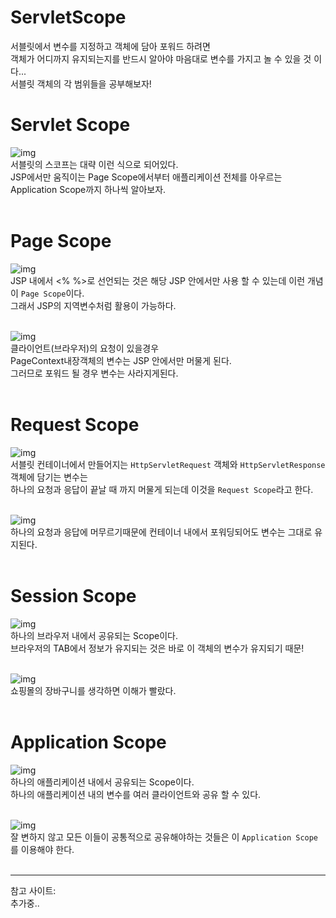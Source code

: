 # ServletScope
서블릿에서 변수를 지정하고 객체에 담아 포워드 하려면<br>객체가 어디까지 유지되는지를 반드시 알아야 마음대로 변수를 가지고 놀 수 있을 것 이다...<br>
서블릿 객체의 각 범위들을 공부해보자!<br>

# Servlet Scope

![img](#) <br>
서블릿의 스코프는 대략 이런 식으로 되어있다.<br>
JSP에서만 움직이는 Page Scope에서부터 애플리케이션 전체를 아우르는 Application Scope까지 하나씩 알아보자.
<br><br>


# Page Scope
![img](#) <br>
JSP 내에서  <% %>로 선언되는 것은 해당 JSP 안에서만 사용 할 수 있는데 이런 개념이 `Page Scope`이다. <br>그래서 JSP의 지역변수처럼 활용이 가능하다. <br> <br>

![img](#) <br>
클라이언트(브라우저)의 요청이 있을경우 <br>
PageContext내장객체의 변수는 JSP 안에서만 머물게 된다. <br>
그러므로 포워드 될 경우 변수는 사라지게된다. <br><br>

# Request Scope
![img](#) <br>
서블릿 컨테이너에서 만들어지는 `HttpServletRequest` 객체와 `HttpServletResponse`객체에 담기는 변수는 <br>
하나의 요청과 응답이 끝날 때 까지 머물게 되는데 이것을 
`Request Scope`라고 한다. <br><br>

![img](#) <br>
하나의 요청과 응답에 머무르기때문에 컨테이너 내에서 포워딩되어도 변수는 그대로 유지된다. <br><br>

# Session Scope
![img](#) <br>
하나의 브라우저 내에서 공유되는 Scope이다. <br>
브라우저의 TAB에서 정보가 유지되는 것은 바로 이 객체의 변수가 유지되기 때문! <br><br>

![img](#) <br>
쇼핑몰의 장바구니를 생각하면 이해가 빨랐다. <br><br>

# Application Scope
![img](#) <br>
하나의 애플리케이션 내에서 공유되는 Scope이다.<br>
하나의 애플리케이션 내의 변수를 여러 클라이언트와 공유 할 수 있다.<br><br>

![img](#) <br>
잘 변하지 않고 모든 이들이 공통적으로 공유해야하는 것들은 이 `Application Scope`를 이용해야 한다.
<br><br>

* *  *
참고 사이트: <br> 추가중..

 




